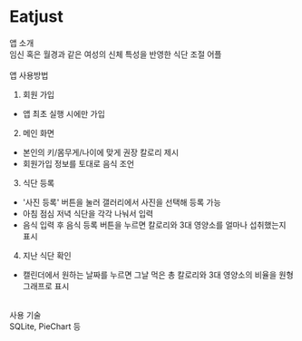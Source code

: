 # Eatjust

앱 소개<br>
임신 혹은 월경과 같은 여성의 신체 특성을 반영한 식단 조절 어플<br>
<br>
앱 사용방법<br>
1. 회원 가입
  - 앱 최초 실행 시에만 가입
2. 메인 화면 
  - 본인의 키/몸무게/나이에 맞게 권장 칼로리 제시
  - 회원가입 정보를 토대로 음식 조언
3. 식단 등록
  - '사진 등록' 버튼을 눌러 갤러리에서 사진을 선택해 등록 가능
  - 아침 점심 저녁 식단을 각각 나눠서 입력
  - 음식 입력 후 음식 등록 버튼을 누르면 칼로리와 3대 영양소를 얼마나 섭취했는지 표시
4. 지난 식단 확인
  - 캘린더에서 원하는 날짜를 누르면 그날 먹은 총 칼로리와 3대 영양소의 비율을 원형 그래프로 표시<br>
<br>
사용 기술<br>
SQLite, PieChart 등

